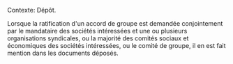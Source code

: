 Contexte: Dépôt.

Lorsque la ratification d'un accord de groupe est demandée conjointement par le mandataire des sociétés intéressées et une ou plusieurs organisations syndicales, ou la majorité des comités sociaux et économiques des sociétés intéressées, ou le comité de groupe, il en est fait mention dans les documents déposés.